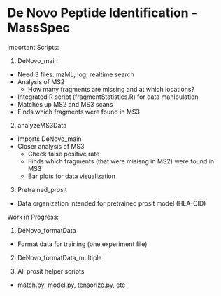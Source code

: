 # De Novo Peptide Identification - MassSpec
Important Scripts:
1. DeNovo_main 
  - Need 3 files: mzML, log, realtime search
  - Analysis of MS2
    - How many fragments are missing and at which locations?
  - Integrated R script (fragmentStatistics.R) for data manipulation
  - Matches up MS2 and MS3 scans 
  - Finds which fragments were found in MS3

2. analyzeMS3Data
  - Imports DeNovo_main 
  - Closer analysis of MS3 
    - Check false positive rate 
    - Finds which fragments (that were misisng in MS2) were found in MS3
    - Bar plots for data visualization 
  
3. Pretrained_prosit
  - Data organization intended for pretrained prosit model (HLA-CID)

Work in Progress:
1. DeNovo_formatData
  - Format data for training (one experiment file)

2. DeNovo_formatData_multiple

4. All prosit helper scripts 
  - match.py, model.py, tensorize.py, etc
